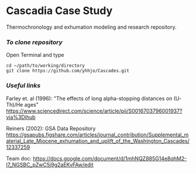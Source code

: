 # Cascadia Case Study

Thermochronology and exhumation modeling and research repository. 

### *To clone repository*
Open Terminal and type
```
cd ~/path/to/working/directory
git clone https://github.com/yhhjo/Cascades.git
```

### *Useful links*

Farley et. al (1996): "The effects of long alpha-stopping distances on (U‐Th)/He ages"
https://www.sciencedirect.com/science/article/pii/S0016703796001937?via%3Dihub

Reiners (2002): GSA Data Repository 
https://gsapubs.figshare.com/articles/journal_contribution/Supplemental_material_Late_Miocene_exhumation_and_uplift_of_the_Washington_Cascades/12337259 


Team doc:
https://docs.google.com/document/d/1mhNQZ885G14e8qhM2-I7_NGSBC_pZwC5j9g2aEKvFAw/edit
